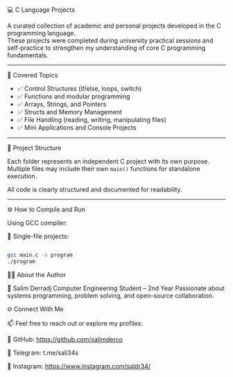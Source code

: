  💻 C Language Projects

A curated collection of academic and personal projects developed in the C programming language.  
These projects were completed during university practical sessions and self-practice to strengthen my understanding of core C programming fundamentals.

---

 🧠 Covered Topics

- ✅ Control Structures (if/else, loops, switch)
- ✅ Functions and modular programming
- ✅ Arrays, Strings, and Pointers
- ✅ Structs and Memory Management
- ✅ File Handling (reading, writing, manipulating files)
- ✅ Mini Applications and Console Projects

---

 📁 Project Structure

Each folder represents an independent C project with its own purpose.  
Multiple files may include their own `main()` functions for standalone execution.

All code is clearly structured and documented for readability.

---

 ⚙️ How to Compile and Run

Using GCC compiler:

 🔹 Single-file projects:
```bash

gcc main.c -o program
./program

```
 🙋‍♂️ About the Author

 👤 Salim Derradj
Computer Engineering Student – 2nd Year
Passionate about systems programming, problem solving, and open-source collaboration.

 🌐 Connect With Me
 
  📫 Feel free to reach out or explore my profiles:

  💼 GitHub: https://github.com/salimderco

  💬 Telegram: t.me/sali34s

📸 Instagram: https://www.instagram.com/saldr34/


